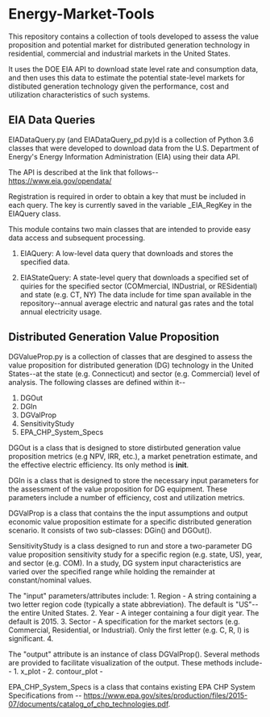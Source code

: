 # Energy-Market-Tools

This repository contains a collection of tools developed to assess the value proposition and potential market for distributed generation technology in residential, commercial and industrial markets in the United States.

It uses the DOE EIA API to download state level rate and consumption data, and then uses this data to estimate the potential state-level markets for distibuted generation technology given the performance, cost and utilization characteristics of such systems.

## EIA Data Queries

EIADataQuery.py (and EIADataQuery_pd.py)d is a collection of Python 3.6 classes that were developed 
to download data from the U.S. Department of Energy's Energy Information 
Administration (EIA) using their data API.  

The API is described at the link that follows--
https://www.eia.gov/opendata/

Registration is required in order to obtain a key that must be 
included in each query. The key is currently saved in the variable
_EIA_RegKey in the EIAQuery class.

This module contains two main classes that are intended to provide easy data 
access and subsequent processing.

  1) EIAQuery:        A low-level data query that downloads and 
                      stores the specified data.

  2) EIAStateQuery:   A state-level query that downloads a specified 
                      set of quiries for the specified sector (COMmercial,
                      INDustrial, or RESidential) and state (e.g. CT, NY)
                      The data include for time span available in the
                      repository--annual average electric and natural gas 
                      rates and the total annual electricity usage.

## Distributed Generation Value Proposition

DGValueProp.py is a collection of classes that are desgined to assess the value proposition for distributed generation (DG)
technology in the United States--at the state (e.g. Connecticut) and sector (e.g. Commercial) level of analysis.
The following classes are defined within it--
1.  DGOut
2.  DGIn
3.  DGValProp
4.  SensitivityStudy
5.  EPA_CHP_System_Specs

DGOut is a class that is designed to store distirbuted generation value proposition metrics (e.g NPV, IRR, etc.), a market
penetration estimate, and the effective electric efficiency.  Its only method is __init__.

DGIn is a class that is designed to store the necessary input parameters for the assessment of the value proposition for DG
equipment.  These parameters include a number of efficiency, cost and utilization metrics.

DGValProp is a class that contains the the input assumptions and output economic value proposition estimate for a 
specific distributed generation scenario.  It consists of two sub-classes:  DGin() and DGOut().

SensitivityStudy is a class designed to run and store a two-parameter DG value proposition sensitivity study for a specific 
region (e.g. state, US), year, and sector (e.g. COM).  In a study, DG system input characteristics are varied over the 
specified range while holding the remainder at constant/nominal values.

The "input" parameters/attributes include:
    1. Region - A string containing a two letter region code 
        (typically a state abbreviation).  The default is "US"--the entire
        United States.
    2. Year - A integer containing a four digit year.  The default is 
        2015.
    3. Sector - A specification for the market sectors (e.g. Commercial,
        Residential, or Industrial).  Only the first letter (e.g. C, R, I)
        is significant.
    4.  

The "output" attribute is an instance of class DGValProp().
Several methods are provided to facilitate visualization of the output. These
methods include--
    1. x_plot - 
    2. contour_plot - 
    
EPA_CHP_System_Specs is a class that contains existing EPA CHP System Specifications from -- 
https://www.epa.gov/sites/production/files/2015-07/documents/catalog_of_chp_technologies.pdf.
